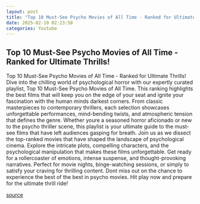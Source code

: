 ```yaml
---
layout: post
title: "Top 10 Must-See Psycho Movies of All Time - Ranked for Ultimate Thrills!"
date: 2025-02-10 02:23:58
categories: Youtube
---
```


## Top 10 Must-See Psycho Movies of All Time - Ranked for Ultimate Thrills!

Top 10 Must-See Psycho Movies of All Time - Ranked for Ultimate Thrills!
Dive into the chilling world of psychological horror with our expertly curated playlist, Top 10 Must-See Psycho Movies of All Time. This ranking highlights the best films that will keep you on the edge of your seat and ignite your fascination with the human minds darkest corners. 
From classic masterpieces to contemporary thrillers, each selection showcases unforgettable performances, mind-bending twists, and atmospheric tension that defines the genre. Whether youre a seasoned horror aficionado or new to the psycho thriller scene, this playlist is your ultimate guide to the must-see films that have left audiences gasping for breath.
Join us as we dissect the top-ranked movies that have shaped the landscape of psychological cinema. Explore the intricate plots, compelling characters, and the psychological manipulation that makes these films unforgettable. 
Get ready for a rollercoaster of emotions, intense suspense, and thought-provoking narratives. Perfect for movie nights, binge-watching sessions, or simply to satisfy your craving for thrilling content. Dont miss out on the chance to experience the best of the best in psycho movies. Hit play now and prepare for the ultimate thrill ride!

[source](https://www.youtube.com/playlist?list=PL947U8j0XRTxzLtoPy8AYLW03boCwELbk)